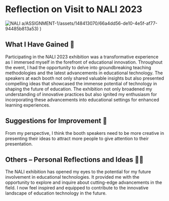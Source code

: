 # Reflection on Visit to NALI 2023

![NALI](https://github.com/amierazulaikha/ASSIGNMENT-1/assets/148413070/15186cf8-a502-460b-b95f-9726589aaf78)
a/ASSIGNMENT-1/assets/148413070/66a4dd56-de10-4e5f-af77-94485b813a53)
)
## What I Have Gained 🌟

Participating in the NALI 2023 exhibition was a transformative experience as I immersed myself in the forefront of educational innovation. Throughout the event, I had the opportunity to delve into groundbreaking teaching methodologies and the latest advancements in educational technology. The speakers at each booth not only shared valuable insights but also presented compelling ideas that showcased the immense potential of technology in shaping the future of education. The exhibition not only broadened my understanding of innovative practices but also ignited my enthusiasm for incorporating these advancements into educational settings for enhanced learning experiences.

## Suggestions for Improvement 🚀

From my perspective, I think the booth speakers need to be more creative in presenting their ideas to attract more people to give attention to their presentation.

## Others – Personal Reflections and Ideas 🤔💡

The NALI exhibition has opened my eyes to the potential for my future involvement in educational technologies. It provided me with the opportunity to explore and inquire about cutting-edge advancements in the field. I now feel inspired and equipped to contribute to the innovative landscape of education technology in the future.


